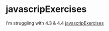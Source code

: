 # javascripExercises
i'm struggling with  4.3 & 4.4
[javascripExercises](git@github.com:Ajmalakbar1/javascripExercises.git/)<br>
